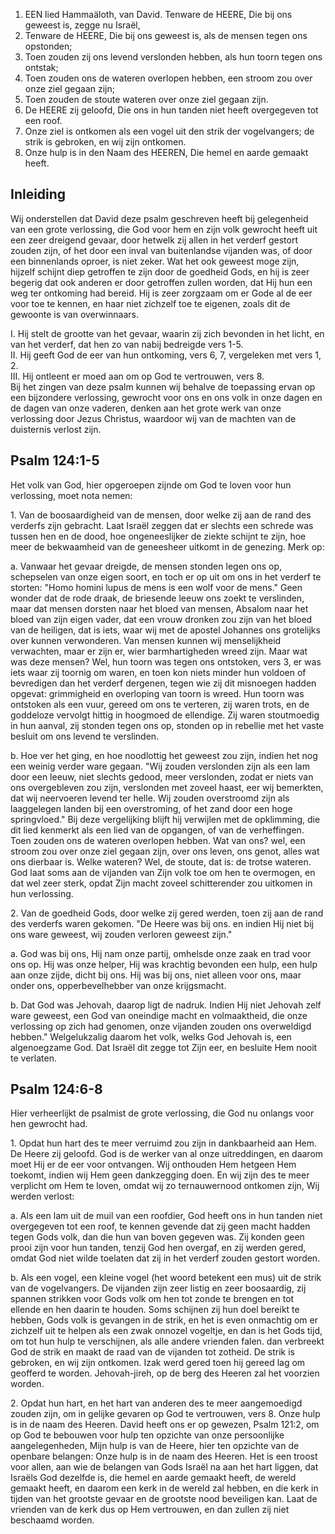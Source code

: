 1. EEN lied Hammaäloth, van David. Tenware de HEERE, Die bij ons geweest is, zegge nu Israël,
2. Tenware de HEERE, Die bij ons geweest is, als de mensen tegen ons opstonden;
3. Toen zouden zij ons levend verslonden hebben, als hun toorn tegen ons ontstak;
4. Toen zouden ons de wateren overlopen hebben, een stroom zou over onze ziel gegaan zijn;
5. Toen zouden de stoute wateren over onze ziel gegaan zijn.
6. De HEERE zij geloofd, Die ons in hun tanden niet heeft overgegeven tot een roof.
7. Onze ziel is ontkomen als een vogel uit den strik der vogelvangers; de strik is gebroken, en wij zijn ontkomen.
8. Onze hulp is in den Naam des HEEREN, Die hemel en aarde gemaakt heeft.

## Inleiding

Wij onderstellen dat David deze psalm geschreven heeft bij gelegenheid van een grote verlossing, die God voor hem en zijn volk gewrocht heeft uit een zeer dreigend gevaar, door hetwelk zij allen in het verderf gestort zouden zijn, of het door een inval van buitenlandse vijanden was, of door een binnenlands oproer, is niet zeker. Wat het ook geweest moge zijn, hijzelf schijnt diep getroffen te zijn door de goedheid Gods, en hij is zeer begerig dat ook anderen er door getroffen zullen worden, dat Hij hun een weg ter ontkoming had bereid. Hij is zeer zorgzaam om er Gode al de eer voor toe te kennen, en haar niet zichzelf toe te eigenen, zoals dit de gewoonte is van overwinnaars.

I. Hij stelt de grootte van het gevaar, waarin zij zich bevonden in het licht, en van het verderf, dat hen zo van nabij bedreigde vers 1-5.  
II. Hij geeft God de eer van hun ontkoming, vers 6, 7, vergeleken met vers 1, 2.  
III. Hij ontleent er moed aan om op God te vertrouwen, vers 8.  
Bij het zingen van deze psalm kunnen wij behalve de toepassing ervan op een bijzondere verlossing, gewrocht voor ons en ons volk in onze dagen en de dagen van onze vaderen, denken aan het grote werk van onze verlossing door Jezus Christus, waardoor wij van de machten van de duisternis verlost zijn.

## Psalm 124:1-5 
Het volk van God, hier opgeroepen zijnde om God te loven voor hun verlossing, moet nota nemen:

1\. Van de boosaardigheid van de mensen, door welke zij aan de rand des verderfs zijn gebracht. Laat Israël zeggen dat er slechts een schrede was tussen hen en de dood, hoe ongeneeslijker de ziekte schijnt te zijn, hoe meer de bekwaamheid van de geneesheer uitkomt in de genezing. Merk op: 

a. Vanwaar het gevaar dreigde, de mensen stonden legen ons op, schepselen van onze eigen soort, en toch er op uit om ons in het verderf te storten: "Homo homini lupus de mens is een wolf voor de mens." Geen wonder dat de rode draak, de briesende leeuw ons zoekt te verslinden, maar dat mensen dorsten naar het bloed van mensen, Absalom naar het bloed van zijn eigen vader, dat een vrouw dronken zou zijn van het bloed van de heiligen, dat is iets, waar wij met de apostel Johannes ons grotelijks over kunnen verwonderen. Van mensen kunnen wij menselijkheid verwachten, maar er zijn er, wier barmhartigheden wreed zijn. Maar wat was deze mensen? Wel, hun toorn was tegen ons ontstoken, vers 3, er was iets waar zij toornig om waren, en toen kon niets minder hun voldoen of bevredigen dan het verderf dergenen, tegen wie zij dit misnoegen hadden opgevat: grimmigheid en overloping van toorn is wreed. Hun toorn was ontstoken als een vuur, gereed om ons te verteren, zij waren trots, en de goddeloze vervolgt hittig in hoogmoed de ellendige. Zij waren stoutmoedig in hun aanval, zij stonden tegen ons op, stonden op in rebellie met het vaste besluit om ons levend te verslinden.

b. Hoe ver het ging, en hoe noodlottig het geweest zou zijn, indien het nog een weinig verder ware gegaan. "Wij zouden verslonden zijn als een lam door een leeuw, niet slechts gedood, meer verslonden, zodat er niets van ons overgebleven zou zijn, verslonden met zoveel haast, eer wij bemerkten, dat wij neervoeren levend ter helle. Wij zouden overstroomd zijn als laaggelegen landen bij een overstroming, of het zand door een hoge springvloed." Bij deze vergelijking blijft hij verwijlen met de opklimming, die dit lied kenmerkt als een lied van de opgangen, of van de verheffingen. Toen zouden ons de wateren overlopen hebben. Wat van ons? wel, een stroom zou over onze ziel gegaan zijn, over ons leven, ons genot, alles wat ons dierbaar is. Welke wateren? Wel, de stoute, dat is: de trotse wateren. God laat soms aan de vijanden van Zijn volk toe om hen te overmogen, en dat wel zeer sterk, opdat Zijn macht zoveel schitterender zou uitkomen in hun verlossing.

2\. Van de goedheid Gods, door welke zij gered werden, toen zij aan de rand des verderfs waren gekomen. "De Heere was bij ons. en indien Hij niet bij ons ware geweest, wij zouden verloren geweest zijn." 

a. God was bij ons, Hij nam onze partij, omhelsde onze zaak en trad voor ons op. Hij was onze helper, Hij was krachtig bevonden een hulp, een hulp aan onze zijde, dicht bij ons. Hij was bij ons, niet alleen voor ons, maar onder ons, opperbevelhebber van onze krijgsmacht.

b. Dat God was Jehovah, daarop ligt de nadruk. Indien Hij niet Jehovah zelf ware geweest, een God van oneindige macht en volmaaktheid, die onze verlossing op zich had genomen, onze vijanden zouden ons overweldigd hebben." Welgelukzalig daarom het volk, welks God Jehovah is, een algenoegzame God. Dat Israël dit zegge tot Zijn eer, en besluite Hem nooit te verlaten.

## Psalm 124:6-8 
Hier verheerlijkt de psalmist de grote verlossing, die God nu onlangs voor hen gewrocht had.

1\. Opdat hun hart des te meer verruimd zou zijn in dankbaarheid aan Hem. De Heere zij geloofd. God is de werker van al onze uitreddingen, en daarom moet Hij er de eer voor ontvangen. Wij onthouden Hem hetgeen Hem toekomt, indien wij Hem geen dankzegging doen. En wij zijn des te meer verplicht om Hem te loven, omdat wij zo ternauwernood ontkomen zijn, Wij werden verlost: 

a. Als een lam uit de muil van een roofdier, God heeft ons in hun tanden niet overgegeven tot een roof, te kennen gevende dat zij geen macht hadden tegen Gods volk, dan die hun van boven gegeven was. Zij konden geen prooi zijn voor hun tanden, tenzij God hen overgaf, en zij werden gered, omdat God niet wilde toelaten dat zij in het verderf zouden gestort worden.

b. Als een vogel, een kleine vogel (het woord betekent een mus) uit de strik van de vogelvangers. De vijanden zijn zeer listig en zeer boosaardig, zij spannen strikken voor Gods volk om hen tot zonde te brengen en tot ellende en hen daarin te houden. Soms schijnen zij hun doel bereikt te hebben, Gods volk is gevangen in de strik, en het is even onmachtig om er zichzelf uit te helpen als een zwak onnozel vogeltje, en dan is het Gods tijd, om tot hun hulp te verschijnen, als alle andere vrienden falen. dan verbreekt God de strik en maakt de raad van de vijanden tot zotheid. De strik is gebroken, en wij zijn ontkomen. Izak werd gered toen hij gereed lag om geofferd te worden. Jehovah-jireh, op de berg des Heeren zal het voorzien worden.

2\. Opdat hun hart, en het hart van anderen des te meer aangemoedigd zouden zijn, om in gelijke gevaren op God te vertrouwen, vers 8. Onze hulp is in de naam des Heeren. David heeft ons er op gewezen, Psalm 121:2, om op God te bebouwen voor hulp ten opzichte van onze persoonlijke aangelegenheden, Mijn hulp is van de Heere, hier ten opzichte van de openbare belangen: Onze hulp is in de naam des Heeren. Het is een troost voor allen, aan wie de belangen van Gods Israël na aan het hart liggen, dat Israëls God dezelfde is, die hemel en aarde gemaakt heeft, de wereld gemaakt heeft, en daarom een kerk in de wereld zal hebben, en die kerk in tijden van het grootste gevaar en de grootste nood beveiligen kan. Laat de vrienden van de kerk dus op Hem vertrouwen, en dan zullen zij niet beschaamd worden.
